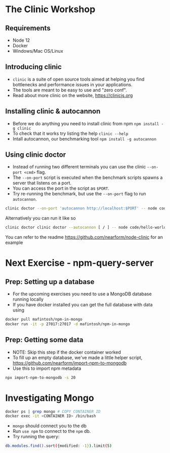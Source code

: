 # The Clinic Workshop

## Requirements

* Node 12
* Docker
* Windows/Mac OS/Linux

## Introducing clinic

* `clinic` is a suite of open source tools aimed at helping you find bottlenecks
and performance issues in your applications.
* The tools are meant to be easy to use and "zero conf".
* Read about more clinic on the website, https://clinicjs.org

## Installing clinic & autocannon

* Before we do anything you need to install clinic from npm `npm install -g clinic`
* To check that it works try listing the help `clinic --help`
* Intall autocannon, our benchmarking tool `npm install -g autocannon`

## Using clinic doctor

* Instead of running two different terminals you can use the clinic `--on-port <cmd>` flag.
* The `--on-port` script is executed when the benchmark scripts spawns a server that listens on a port.
* You can access the port in the script as `$PORT`.
* Try re-running the benchmark, but use the `--on-port` flag to run `autocannon`.

```sh
clinic doctor --on-port 'autocannon http://localhost:$PORT' -- node code/hello-world/index.js
```
Alternatively you can run it like so

```sh
clinic doctor clinic doctor --autocannon [ / ] -- node code/hello-world/index.js
```
You can refer to the readme https://github.com/nearform/node-clinic for an example

# Next Exercise - npm-query-server

## Prep: Setting up a database

* For the upcoming exercises you need to use a MongoDB database running locally
* If you have docker installed you can get the full database with data using

```sh
docker pull mafintosh/npm-in-mongo
docker run -it -p 27017:27017 -d mafintosh/npm-in-mongo
```

## Prep: Getting some data 

* NOTE: Skip this step if the docker container worked
* To fill up an empty database, we've made a little helper script, https://github.com/nearform/import-npm-to-mongodb
* Use this to import npm metadata

```sh
npx import-npm-to-mongodb -s 20
```

# Investigating Mongo

```sh
docker ps | grep mongo # COPY CONTAINER ID
docker exec -it <CONTAINER ID> /bin/bash
```

* `mongo` should connect you to the db
* Run `use npm` to connect to the `npm` db.
* Try running the query:

 ```sh
 db.modules.find().sort({modified: -1}).limit(5)
 ```
